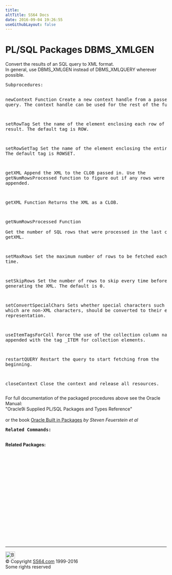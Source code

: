 ```yaml
---
title:
altTitle: SS64 Docs
date: 2016-09-04 19:26:55
useGithubLayout: false
---
```

<!-- #BeginLibraryItem "/Library/head_orapack.lbi" --><!-- #EndLibraryItem --><h1>PL/SQL Packages DBMS_XMLGEN</h1> 
<p>Convert the results of an SQL query to XML format.<br>
  In general, use DBMS_XMLGEN instead of DBMS_XMLQUERY wherever possible. </p>
<pre>Subprocedures:

newContext Function 
             Create a new context handle from a passed-in SQL query.
             The context handle can be used for the rest of the functions. 

setRowTag    Set the name of the element enclosing each row of the result.
             The default tag is ROW. 

setRowSetTag Set the name of the element enclosing the entire result.
             The default tag is ROWSET. 

getXML       Append the XML to the CLOB passed in.
             Use the getNumRowsProcessed function to figure out if any rows were appended. 

getXML Function 
             Returns the XML as a CLOB. 

getNumRowsProcessed Function  
             Get the number of SQL rows that were processed in the last call to getXML. 

setMaxRows 
             Set the maximum number of rows to be fetched each time. 

setSkipRows 
             Set the number of rows to skip every time before generating the XML.
             The default is 0. 

setConvertSpecialChars 
             Sets whether special characters such as $, which are non-XML characters, 
             should be converted to their escaped representation.

useItemTagsForColl 
             Force the use of the collection column name appended with the tag _ITEM
             for collection elements. 

restartQUERY 
             Restart the query to start fetching from the beginning. 

closeContext Close the context and release all resources.  </pre>
<p><span class="body">For full documentation of the packaged procedures 
  above see the Oracle Manual:<br>
  "Oracle9i Supplied PL/SQL Packages and Types Reference"<b><br>
  <br>
  </b>or the book <a href="../links/orasqllinks.html">Oracle Built in Packages</a> 
  <i>by Steven Feuerstein et al</i><b><br>
  </b></span></p>
<pre><span class="body"><b>Related Commands:<br></b><br></span></pre>
<p><span class="body"><b>Related Packages:</b></span> </p>
<p><span class="body"><br>
  </span></p><!-- #BeginLibraryItem "/Library/foot_ora.lbi" --><p>
<!-- oracle-footer -->
<ins class="adsbygoogle" style="display:inline-block;width:300px;height:250px" data-ad-client="ca-pub-6140977852749469" data-ad-slot="4275490898"></ins>
<script>
(adsbygoogle = window.adsbygoogle || []).push({});
</script></p>
<hr>
<div id="bl" class="footer"><a href="DBMS_XMLGEN.html#"><img src="../images/top.png" width="30" height="22" alt="Back to the Top"></a></div>
<div id="br" class="footer, tagline">© Copyright <a href="http://ss64.com/">SS64.com</a> 1999-2016<br>
Some rights reserved</div><!-- #EndLibraryItem -->


